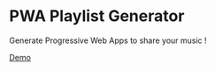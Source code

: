 # PWA Playlist Generator

Generate Progressive Web Apps to share your music !

[Demo](https://he-arc.github.io/pwa-playlist-generator)
